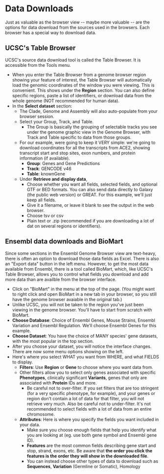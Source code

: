 # Data Downloads 
Just as valuable as the browser view -- maybe more valuable -- are the options for data download from the sources used in the browsers. Each browser has a special way to download data.  

## UCSC's Table Browser  
UCSC's source data download tool is called the Table Browser. It is accessible from the Tools menu.  
* When you enter the Table Browser from a genome browser region showing your feature of interest, the Table Browser will automatically load the genomic coordinates of the window you were viewing. This is convenient. This shows under the **Region** section. You can also define specific regions, paste a list of identifiers, or download data from the whole genome (NOT recommended for human data).
* In the **Select dataset** section:
  * The Clade, Genome and Assembly will also auto-populate from your browser session.
  * Select your Group, Track, and Table.
    * The Group is basically the grouping of selectable tracks you see under the genome graphic view in the Genome Browser, with Track and Table specific to data from those groups.
  * For our example, were going to keep it VERY simple: we're going to download coordinates for all the transcripts from ACE2, showing transcript start and stop sites, exon numbers, and protein information (if available).
    * **Group**: Genes and Gene Predictions
    * **Track**: GENCODE v46
    * **Table**: knownGene
  * Under **Retrieve and display data**,
    * Choose whether you want all fields, selected fields, and optional GTF or BED formats. You can also send data directly to Galaxy (the public web version) or GREAT. For this example, we'll just keep all fields.
    * Give it a filename, or leave it blank to see the output in the web browser.
    * Choose tsv or csv  
    * Plain text or .zip (recommended if you are downloading a lot of dat on several regions or identifiers). 

## Ensembl data downloads and BioMart  
Since some sections in the Ensembl Genome Browser view are text-heavy, there is often an option to download those data fields as Excel. There is also an "Export data" button in the left menu.  However, to get the most data available from Ensembl, there is a tool called BioMart, which, like UCSC's Table Browser, allows you to control what fields you download and add more data than are availble from the browser interface.  
* Click on "BioMart" in the menu at the top of the page. (You might want to right click and open BioMart in a new tab in your browser, so you still have the genome browser avaiable in the original tab.)
* Unlike UCSC, you will not be taken to the region you've just been viewing in the genome browser. You'll have to start from scratch with BioMart.
* **Choose Database**: Choice of Ensembl Genes, Mouse Strains, Ensembl Variation and Ensembl Regulation. We'll choose Ensembl Genes for this example.
* **Choose Dataset**: You have the choice of MANY species' gene datasets, with the most popular in the top section.
* After you choose your dataset, you will notice the interface changes. There are now some menu options showing on the left.
* Here's where you select WHAT you want from WHERE, and what FIELDS to display.
  * **Filters**: Use **Region** or **Gene** to choose where you want data from.
  * Other filters allow you to select only genes associated with specific **Phenotypes**, clinically significant **Variants**, genes that only are associated with **Protein** IDs and more.
    * Be careful not to over-filter. If you set filters that are too stringent (for a very specific phenotype, for example), and your genes or region don't contain a lot of data for that filter, you will not retrieve very much. Also be careful not to under-filter. It's not recommended to select fields with a lot of data from an entire chromosome. 
  * **Attributes**: Here is where you specify the fields you want included in your data.
    * Make sure you choose enough fields that help you identify what you are looking at (eg. use both gene symbol and Ensembl gene ID).
    * **Features** are the most common fields describing gene start and stop, strand, exons, etc. Be aware that **the order you click the features is the order they will show in the downloaded file**.
    * You can instead choose other types of data to download such as **Sequences**, **Variation** (Germline or Somatic), Homology
